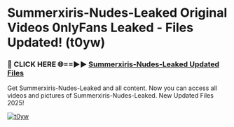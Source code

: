 # Summerxiris-Nudes-Leaked Original Videos 0nlyFans Leaked - Files Updated! (t0yw)

<h3>🔴 CLICK HERE 🌐==►► <a href="https://tinyurl.com/yc6ubb5a" rel="nofollow">Summerxiris-Nudes-Leaked Updated Files</a></h3>

Get Summerxiris-Nudes-Leaked and all content. Now you can access all videos and pictures of Summerxiris-Nudes-Leaked. New Updated Files 2025!

[![t0yw](https://i.imgur.com/7eu0CRL.gif)](https://tinyurl.com/yc6ubb5a)
